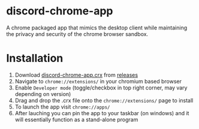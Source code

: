 # discord-chrome-app
A chrome packaged app that mimics the desktop client while maintaining the privacy and security of the chrome browser sandbox.

# Installation
1. Download [discord-chrome-app.crx](https://github.com/NeverDecaf/discord-chrome-app/releases/latest/download/discord-chrome-app.crx) from [releases](https://github.com/NeverDecaf/discord-chrome-app/releases)
2. Navigate to `chrome://extensions/` in your chromium based browser
3. Enable `Developer mode` (toggle/checkbox in top right corner, may vary depending on version)
4. Drag and drop the .crx file onto the `chrome://extensions/` page to install
5. To launch the app visit `chrome://apps/`
6. After lauching you can pin the app to your taskbar (on windows) and it will essentially function as a stand-alone program
